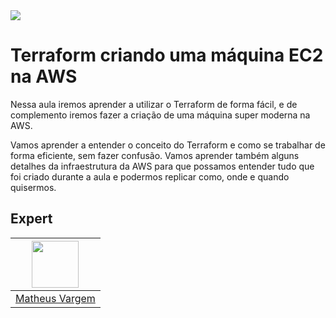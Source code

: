 <img src="https://storage.googleapis.com/golden-wind/experts-club/capa-github.svg" />

# Terraform criando uma máquina EC2 na AWS

Nessa aula iremos aprender a utilizar o Terraform de forma fácil, e de complemento iremos fazer a criação de uma máquina super moderna na AWS.

Vamos aprender a entender o conceito do Terraform e como se trabalhar de forma eficiente, sem fazer confusão. Vamos aprender também alguns detalhes da infraestrutura da AWS para que possamos entender tudo que foi criado durante a aula e podermos replicar como, onde e quando quisermos.
## Expert

| [<img src="https://avatars.githubusercontent.com/u/54695645?v=4" width="75px;"/>](https://github.com/busycore) |
| :------------------------------------------------------------------------------------------------------------: |
|                                 [Matheus Vargem](https://github.com/busycore)                                  |
